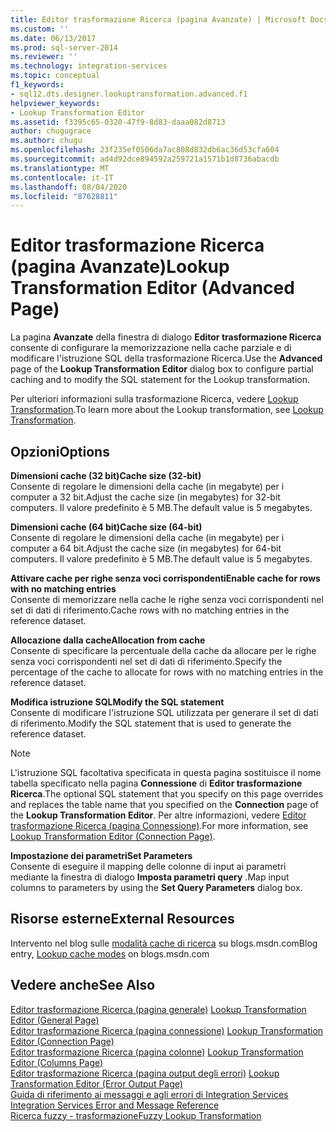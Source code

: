 ```yaml
---
title: Editor trasformazione Ricerca (pagina Avanzate) | Microsoft Docs
ms.custom: ''
ms.date: 06/13/2017
ms.prod: sql-server-2014
ms.reviewer: ''
ms.technology: integration-services
ms.topic: conceptual
f1_keywords:
- sql12.dts.designer.lookuptransformation.advanced.f1
helpviewer_keywords:
- Lookup Transformation Editor
ms.assetid: f3395c65-0320-47f9-8d83-daaa082d8713
author: chugugrace
ms.author: chugu
ms.openlocfilehash: 23f235ef0506da7ac808d832db6ac36d53cfa604
ms.sourcegitcommit: ad4d92dce894592a259721a1571b1d8736abacdb
ms.translationtype: MT
ms.contentlocale: it-IT
ms.lasthandoff: 08/04/2020
ms.locfileid: "87628811"
---
```

# <a name="lookup-transformation-editor-advanced-page"></a><span data-ttu-id="6514e-102">Editor trasformazione Ricerca (pagina Avanzate)</span><span class="sxs-lookup"><span data-stu-id="6514e-102">Lookup Transformation Editor (Advanced Page)</span></span>
  <span data-ttu-id="6514e-103">La pagina **Avanzate** della finestra di dialogo **Editor trasformazione Ricerca** consente di configurare la memorizzazione nella cache parziale e di modificare l'istruzione SQL della trasformazione Ricerca.</span><span class="sxs-lookup"><span data-stu-id="6514e-103">Use the **Advanced** page of the **Lookup Transformation Editor** dialog box to configure partial caching and to modify the SQL statement for the Lookup transformation.</span></span>  
  
 <span data-ttu-id="6514e-104">Per ulteriori informazioni sulla trasformazione Ricerca, vedere [Lookup Transformation](data-flow/transformations/lookup-transformation.md).</span><span class="sxs-lookup"><span data-stu-id="6514e-104">To learn more about the Lookup transformation, see [Lookup Transformation](data-flow/transformations/lookup-transformation.md).</span></span>  
  
## <a name="options"></a><span data-ttu-id="6514e-105">Opzioni</span><span class="sxs-lookup"><span data-stu-id="6514e-105">Options</span></span>  
 <span data-ttu-id="6514e-106">**Dimensioni cache (32 bit)**</span><span class="sxs-lookup"><span data-stu-id="6514e-106">**Cache size (32-bit)**</span></span>  
 <span data-ttu-id="6514e-107">Consente di regolare le dimensioni della cache (in megabyte) per i computer a 32 bit.</span><span class="sxs-lookup"><span data-stu-id="6514e-107">Adjust the  cache size (in megabytes) for 32-bit computers.</span></span> <span data-ttu-id="6514e-108">Il valore predefinito è 5 MB.</span><span class="sxs-lookup"><span data-stu-id="6514e-108">The default value is 5 megabytes.</span></span>  
  
 <span data-ttu-id="6514e-109">**Dimensioni cache (64 bit)**</span><span class="sxs-lookup"><span data-stu-id="6514e-109">**Cache size (64-bit)**</span></span>  
 <span data-ttu-id="6514e-110">Consente di regolare le dimensioni della cache (in megabyte) per i computer a 64 bit.</span><span class="sxs-lookup"><span data-stu-id="6514e-110">Adjust the cache size (in megabytes) for 64-bit computers.</span></span> <span data-ttu-id="6514e-111">Il valore predefinito è 5 MB.</span><span class="sxs-lookup"><span data-stu-id="6514e-111">The default value is 5 megabytes.</span></span>  
  
 <span data-ttu-id="6514e-112">**Attivare cache per righe senza voci corrispondenti**</span><span class="sxs-lookup"><span data-stu-id="6514e-112">**Enable cache for rows with no matching entries**</span></span>  
 <span data-ttu-id="6514e-113">Consente di memorizzare nella cache le righe senza voci corrispondenti nel set di dati di riferimento.</span><span class="sxs-lookup"><span data-stu-id="6514e-113">Cache rows with no matching entries in the reference dataset.</span></span>  
  
 <span data-ttu-id="6514e-114">**Allocazione dalla cache**</span><span class="sxs-lookup"><span data-stu-id="6514e-114">**Allocation from cache**</span></span>  
 <span data-ttu-id="6514e-115">Consente di specificare la percentuale della cache da allocare per le righe senza voci corrispondenti nel set di dati di riferimento.</span><span class="sxs-lookup"><span data-stu-id="6514e-115">Specify the percentage of the cache to allocate for rows with no matching entries in the reference dataset.</span></span>  
  
 <span data-ttu-id="6514e-116">**Modifica istruzione SQL**</span><span class="sxs-lookup"><span data-stu-id="6514e-116">**Modify the SQL statement**</span></span>  
 <span data-ttu-id="6514e-117">Consente di modificare l'istruzione SQL utilizzata per generare il set di dati di riferimento.</span><span class="sxs-lookup"><span data-stu-id="6514e-117">Modify the SQL statement that is used to generate the reference dataset.</span></span>  
  
> [!NOTE]  
>  <span data-ttu-id="6514e-118">L'istruzione SQL facoltativa specificata in questa pagina sostituisce il nome tabella specificato nella pagina **Connessione** di **Editor trasformazione Ricerca**.</span><span class="sxs-lookup"><span data-stu-id="6514e-118">The optional SQL statement that you specify on this page overrides and replaces the table name that you specified on the **Connection** page of the **Lookup Transformation Editor**.</span></span> <span data-ttu-id="6514e-119">Per altre informazioni, vedere [Editor trasformazione Ricerca &#40;pagina Connessione&#41;](../../2014/integration-services/lookup-transformation-editor-connection-page.md).</span><span class="sxs-lookup"><span data-stu-id="6514e-119">For more information, see [Lookup Transformation Editor &#40;Connection Page&#41;](../../2014/integration-services/lookup-transformation-editor-connection-page.md).</span></span>  
  
 <span data-ttu-id="6514e-120">**Impostazione dei parametri**</span><span class="sxs-lookup"><span data-stu-id="6514e-120">**Set Parameters**</span></span>  
 <span data-ttu-id="6514e-121">Consente di eseguire il mapping delle colonne di input ai parametri mediante la finestra di dialogo **Imposta parametri query** .</span><span class="sxs-lookup"><span data-stu-id="6514e-121">Map input columns to parameters by using the **Set Query Parameters** dialog box.</span></span>  
  
## <a name="external-resources"></a><span data-ttu-id="6514e-122">Risorse esterne</span><span class="sxs-lookup"><span data-stu-id="6514e-122">External Resources</span></span>  
 <span data-ttu-id="6514e-123">Intervento nel blog sulle [modalità cache di ricerca](https://go.microsoft.com/fwlink/?LinkId=219518) su blogs.msdn.com</span><span class="sxs-lookup"><span data-stu-id="6514e-123">Blog entry, [Lookup cache modes](https://go.microsoft.com/fwlink/?LinkId=219518) on blogs.msdn.com</span></span>  
  
## <a name="see-also"></a><span data-ttu-id="6514e-124">Vedere anche</span><span class="sxs-lookup"><span data-stu-id="6514e-124">See Also</span></span>  
 <span data-ttu-id="6514e-125">[Editor trasformazione Ricerca &#40;pagina generale&#41;](general-page-of-integration-services-designers-options.md) </span><span class="sxs-lookup"><span data-stu-id="6514e-125">[Lookup Transformation Editor &#40;General Page&#41;](general-page-of-integration-services-designers-options.md) </span></span>  
 <span data-ttu-id="6514e-126">[Editor trasformazione Ricerca &#40;pagina connessione&#41;](../../2014/integration-services/lookup-transformation-editor-connection-page.md) </span><span class="sxs-lookup"><span data-stu-id="6514e-126">[Lookup Transformation Editor &#40;Connection Page&#41;](../../2014/integration-services/lookup-transformation-editor-connection-page.md) </span></span>  
 <span data-ttu-id="6514e-127">[Editor trasformazione Ricerca &#40;pagina colonne&#41;](../../2014/integration-services/lookup-transformation-editor-columns-page.md) </span><span class="sxs-lookup"><span data-stu-id="6514e-127">[Lookup Transformation Editor &#40;Columns Page&#41;](../../2014/integration-services/lookup-transformation-editor-columns-page.md) </span></span>  
 <span data-ttu-id="6514e-128">[Editor trasformazione Ricerca &#40;pagina output degli errori&#41;](../../2014/integration-services/lookup-transformation-editor-error-output-page.md) </span><span class="sxs-lookup"><span data-stu-id="6514e-128">[Lookup Transformation Editor &#40;Error Output Page&#41;](../../2014/integration-services/lookup-transformation-editor-error-output-page.md) </span></span>  
 <span data-ttu-id="6514e-129">[Guida di riferimento ai messaggi e agli errori di Integration Services](../../2014/integration-services/integration-services-error-and-message-reference.md) </span><span class="sxs-lookup"><span data-stu-id="6514e-129">[Integration Services Error and Message Reference](../../2014/integration-services/integration-services-error-and-message-reference.md) </span></span>  
 [<span data-ttu-id="6514e-130">Ricerca fuzzy - trasformazione</span><span class="sxs-lookup"><span data-stu-id="6514e-130">Fuzzy Lookup Transformation</span></span>](data-flow/transformations/fuzzy-lookup-transformation.md)  
  
  
